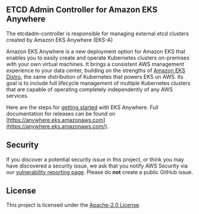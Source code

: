 ## ETCD Admin Controller for Amazon EKS Anywhere

The etcdadm-controller is responsible for managing external etcd clusters created by Amazon EKS Anywhere (EKS-A)

Amazon EKS Anywhere is a new deployment option for Amazon EKS that enables you to easily create and operate Kubernetes clusters on-premises with your own virtual machines.
It brings a consistent AWS management experience to your data center, building on the strengths of [Amazon EKS Distro](https://github.com/aws/eks-distro), the same distribution of Kubernetes that powers EKS on AWS.
Its goal is to include full lifecycle management of multiple Kubernetes clusters that are capable of operating completely independently of any AWS services.

Here are the steps for [getting started](https://anywhere.eks.amazonaws.com/docs/getting-started/) with EKS Anywhere.
Full documentation for releases can be found on [https://anywhere.eks.amazonaws.com](https://anywhere.eks.amazonaws.com/).

## Security

If you discover a potential security issue in this project, or think you may
have discovered a security issue, we ask that you notify AWS Security via our
[vulnerability reporting page](http://aws.amazon.com/security/vulnerability-reporting/).
Please do **not** create a public GitHub issue.

## License

This project is licensed under the [Apache-2.0 License](LICENSE).